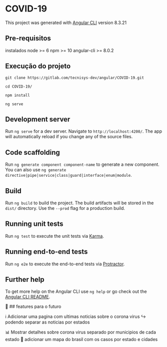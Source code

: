 # COVID-19

This project was generated with [Angular CLI](https://github.com/angular/angular-cli) version 8.3.21

## Pre-requisitos

instalados node >= 6
npm >= 10
angular-cli >= 8.0.2

## Execução do projeto

`git clone https://gitlab.com/tecnisys-dev/angular/COVID-19.git`

`cd COVID-19/`

`npm install`

`ng serve`

## Development server

Run `ng serve` for a dev server. Navigate to `http://localhost:4200/`. The app will automatically reload if you change any of the source files.

## Code scaffolding

Run `ng generate component component-name` to generate a new component. You can also use `ng generate directive|pipe|service|class|guard|interface|enum|module`.

## Build

Run `ng build` to build the project. The build artifacts will be stored in the `dist/` directory. Use the `--prod` flag for a production build.

## Running unit tests

Run `ng test` to execute the unit tests via [Karma](https://karma-runner.github.io).

## Running end-to-end tests

Run `ng e2e` to execute the end-to-end tests via [Protractor](http://www.protractortest.org/).

## Further help

To get more help on the Angular CLI use `ng help` or go check out the [Angular CLI README](https://github.com/angular/angular-cli/blob/master/README.md).


:link: ## features para o futuro

:information_source: Adicionar uma pagina com ultimas noticias sobre o corona virus
  :arrow_right_hook: podendo separar as noticias por estados

:bar_chart: Mostrar detalhes sobre corona virus separado por municipios de cada estado
:dart: adicionar um mapa do brasil com os casos por estado e cidades
